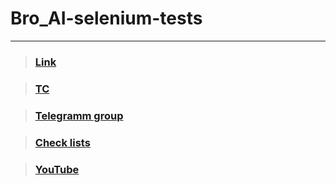 # Bro_AI-selenium-tests
_____________________________________________________________________________
> ### [Link]('http://95.182.122.183/login'')

> ### [TC](https://docs.google.com/spreadsheets/d/1SevpyhSmJSMkv03VJZjYVEBsYz_-K_JzM_J4VKXBOwM/edit?gid=0#gid=0)

> ### [Telegramm group ](https://t.me/qa_country_road)

> ### [Check lists](https://docs.google.com/document/d/1hVz7bkTbM9kK7orZCDhxtlulDK8jtJ1jkG_1SFwL31U/edit?tab=t.0)

> ### [YouTube](https://www.youtube.com/@qaRoad)